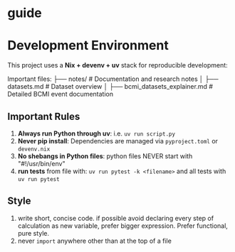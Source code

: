 # guide

# Development Environment

This project uses a **Nix + devenv + uv** stack for reproducible development:

Important files:
├── notes/                  # Documentation and research notes
│   ├── datasets.md        # Dataset overview
│   ├── bcmi_datasets_explainer.md # Detailed BCMI event documentation

## Important Rules
1. **Always run Python through uv**: i.e. `uv run script.py`
2. **Never pip install**: Dependencies are managed via `pyproject.toml` or `devenv.nix`
3. **No shebangs in Python files**: python files NEVER start with "#!/usr/bin/env"
4. **run tests**  from file <filename> with: `uv run pytest -k <filename>` and all tests with `uv run pytest`

## Style

1. write short, concise code. if possible avoid declaring every step of calculation as new variable, prefer bigger expression. Prefer functional, pure style.
2. never `import` anywhere other than at the top of a file